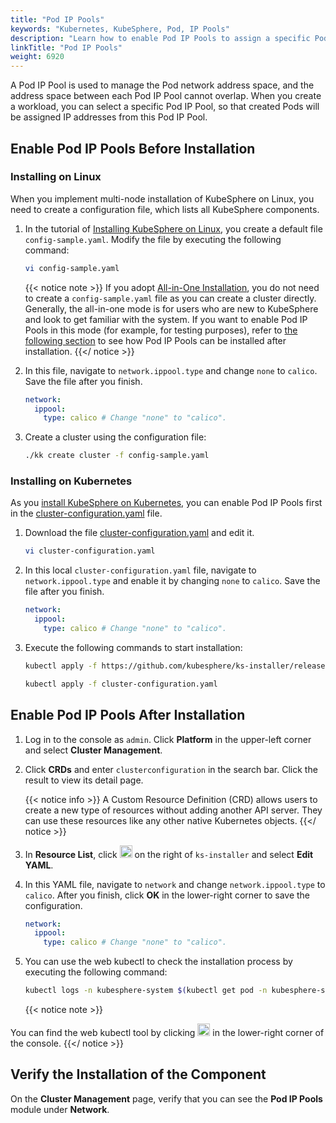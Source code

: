 ```yaml
---
title: "Pod IP Pools"
keywords: "Kubernetes, KubeSphere, Pod, IP Pools"
description: "Learn how to enable Pod IP Pools to assign a specific Pod IP Pool to your Pods."
linkTitle: "Pod IP Pools"
weight: 6920
---
```


A Pod IP Pool is used to manage the Pod network address space, and the address space between each Pod IP Pool cannot overlap. When you create a workload, you can select a specific Pod IP Pool, so that created Pods will be assigned IP addresses from this Pod IP Pool.

## Enable Pod IP Pools Before Installation

### Installing on Linux

When you implement multi-node installation of KubeSphere on Linux, you need to create a configuration file, which lists all KubeSphere components.

1. In the tutorial of [Installing KubeSphere on Linux](../../installing-on-linux/introduction/multioverview/), you create a default file `config-sample.yaml`. Modify the file by executing the following command:

   ```bash
   vi config-sample.yaml
   ```

   {{< notice note >}}
   If you adopt [All-in-One Installation](../../quick-start/all-in-one-on-linux/), you do not need to create a `config-sample.yaml` file as you can create a cluster directly. Generally, the all-in-one mode is for users who are new to KubeSphere and look to get familiar with the system. If you want to enable Pod IP Pools in this mode (for example, for testing purposes), refer to [the following section](#enable-pod-ip-pools-after-installation) to see how Pod IP Pools can be installed after installation.
   {{</ notice >}}

2. In this file, navigate to `network.ippool.type` and change `none` to `calico`. Save the file after you finish.

   ```yaml
   network:
     ippool:
       type: calico # Change "none" to "calico".
   ```

3. Create a cluster using the configuration file:

   ```bash
   ./kk create cluster -f config-sample.yaml
   ```

### Installing on Kubernetes

As you [install KubeSphere on Kubernetes](../../installing-on-kubernetes/introduction/overview/), you can enable Pod IP Pools first in the [cluster-configuration.yaml](https://github.com/kubesphere/ks-installer/releases/download/v3.1.1/cluster-configuration.yaml) file.

1. Download the file [cluster-configuration.yaml](https://github.com/kubesphere/ks-installer/releases/download/v3.1.1/cluster-configuration.yaml) and edit it.

    ```bash
    vi cluster-configuration.yaml
    ```

2. In this local `cluster-configuration.yaml` file, navigate to `network.ippool.type` and enable it by changing `none` to `calico`. Save the file after you finish.

    ```yaml
    network:
      ippool:
        type: calico # Change "none" to "calico".
    ```

3. Execute the following commands to start installation:

    ```bash
    kubectl apply -f https://github.com/kubesphere/ks-installer/releases/download/v3.1.1/kubesphere-installer.yaml
    
    kubectl apply -f cluster-configuration.yaml
    ```


## Enable Pod IP Pools After Installation

1. Log in to the console as `admin`. Click **Platform** in the upper-left corner and select **Cluster Management**.

2. Click **CRDs** and enter `clusterconfiguration` in the search bar. Click the result to view its detail page.

    {{< notice info >}}
A Custom Resource Definition (CRD) allows users to create a new type of resources without adding another API server. They can use these resources like any other native Kubernetes objects.
    {{</ notice >}}

3. In **Resource List**, click <img src="/images/docs/enable-pluggable-components/pod-ip-pools/three-dots.png" height="20px"> on the right of `ks-installer` and select **Edit YAML**.

4. In this YAML file, navigate to `network` and change `network.ippool.type` to `calico`. After you finish, click **OK** in the lower-right corner to save the configuration.

    ```yaml
    network:
      ippool:
        type: calico # Change "none" to "calico".
    ```

5. You can use the web kubectl to check the installation process by executing the following command:

    ```bash
    kubectl logs -n kubesphere-system $(kubectl get pod -n kubesphere-system -l app=ks-install -o jsonpath='{.items[0].metadata.name}') -f
    ```

    {{< notice note >}}

You can find the web kubectl tool by clicking <img src="/images/docs/enable-pluggable-components/pod-ip-pools/hammer.png" height="20px"> in the lower-right corner of the console.
    {{</ notice >}}

## Verify the Installation of the Component

On the **Cluster Management** page, verify that you can see the **Pod IP Pools** module under **Network**.



